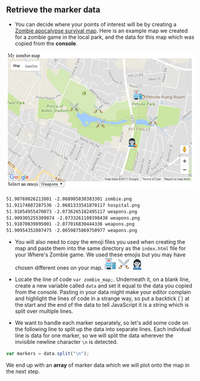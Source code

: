 ## Retrieve the marker data

+ You can decide where your points of interest will be by creating a [Zombie apocalypse survival map](https://projects.raspberrypi.org/en/projects/zombie-apocalypse-map). Here is an example map we created for a zombie game in the local park, and the data for this map which was copied from the **console**.

![Map with data](images/map-precreated.png)

```html
51.90769026213801 -2.068905830383301 zombie.png
51.91174087287536 -2.0681333541870117 hospital.png
51.91054955470073 -2.0736265182495117 weapons.png
51.909305255309874 -2.0733261108398438 weapons.png
51.91070839895001 -2.077016830444336 weapons.png
51.90954352807475 -2.0659875869750977 weapons.png
```

+ You will also need to copy the emoji files you used when creating the map and paste them into the same directory as the `index.html` file for your Where's Zombie game. We used these emojis but you may have chosen different ones on your map.
![Hospital](images/hospital.png) ![Weapons](images/weapons.png) ![Zombie](images/zombie.png)

+ Locate the line of code `var zombie_map;`. Underneath it, on a blank line, create a new variable called `data` and set it equal to the data you copied from the console. Pasting in your data might make your editor complain and highlight the lines of code in a strange way, so put a backtick (\`) at the start and the end of the data to tell JavaScript it is a string which is split over multiple lines.

+ We want to handle each marker separately, so let's add some code on the following line to split up the data into separate lines. Each individual line is data for one marker, so we will split the data wherever the invisible newline character `\n` is detected.

```JavaScript
var markers = data.split("\n");
```

We end up with an **array** of marker data which we will plot onto the map in the next step.
